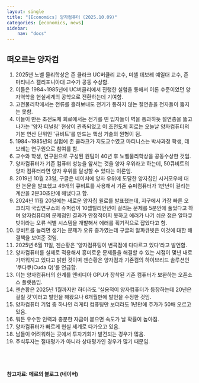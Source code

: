 ```yaml
---
layout: single
title: "[Economics] 양자컴퓨터 (2025.10.09)"
categories: [economics, news]
sidebar:
    nav: "docs"
---
```


## 떠오르는 양자컴
1. 2025년 노벨 물리학상은 존 클라크 UC버클리 교수, 미셸 데보레 예일대 교수, 존 마티니스 캘리포니아대 교수가 공동 수상함.
1. 이들은 1984~1985년에 UC버클리에서 진행한 실험을 통해서 이론 수준이었던 양자역학을 현실세계의 공학으로 전환하는데 기여함.
1. 고전물리학에서는 전류를 흘려보내도 전기가 통하지 않는 절연층을 전자들이 뚫지는 못함.
1. 이들이 만든 초전도체 회로에서는 전기를 띤 입자들이 벽을 통과하듯 절연층을 뚫고 나가는 '양자 터널링' 현상이 관측되었고 이 초전도체 회로는 오늘날 양자컴퓨터의 기본 연산 단위인 '큐비트'를 만드는 핵심 기술의 원형이 됨.
1. 1984~1985년의 실험에 존 클라크가 지도교수였고 마티니스는 박사과정 학생, 데보레는 연구원으로 참여를 함.
1. 교수와 학생, 연구원으로 구성된 원팀이 40년 후 노벨물리학상을 공동수상한 것임.
1. 양자컴퓨터가 기존 컴퓨터 성능을 앞서는 것을 양자 우위라고 하는데, 50큐비트의 양자 컴퓨터라면 양자 우위를 달성할 수 있다는 이론임.
1. 2019년 10월 23일, 구글은 네이처에 양자 우위에 도달한 양자칩인 시커모우에 대한 논문을 발표했고 49개의 큐비트를 사용해서 기존 슈퍼컴퓨터가 1만년이 걸리는 계산을 2분30초만에 해냈다고 함.
1. 2024년 11월 20일에는 새로운 양자칩 윌로를 발표했는데, 지구에서 가장 빠른 오크리지 국립연구소의 슈퍼컴이 10셉틸리언년이 걸리는 문제를 5분안에 풀었다고 하며 양자컴퓨터의 문제점인 결과가 안정적이지 못하고 에러가 나기 쉬운 점은 알파큐빗이라는 오류 식별 시스템을 개발해서 에러를 획기적으로 잡았다고 함.
1. 큐비트를 늘리면 생기는 문제가 오류 증가였는데 구글의 알파큐빗은 이것에 대한 해결책을 보여준 것임.
1. 2025년 6월 11일, 젠슨황은 '양자컴퓨팅이 변곡점에 다다르고 있다'라고 발언함.
1. 양자컴퓨터를 실제로 적용해서 흥미로운 문제들을 해결할 수 있는 시점이 몇년 내로 가까워지고 있다고 밝힌 것이며 젠슨황은 양자컴과 기존컴의 하이브리드 솔루션인 '쿠다큐(Cuda Q)'를 언급함.
1. 이는 양자컴퓨터의 한계를 엔비디아 GPU가 장착된 기존 컴퓨터가 보완하는 오픈소스 플랫폼임.
1. 젠슨황은 2025년 1월까지만 하더라도 '실용적이 양자컴퓨터가 등장하는데 20년은 걸릴 것'이러고 발언을 해왔으나 6개월만에 발언을 수정한 것임.
1. 양자컴퓨터 기업 중 하나인 리게티 컴퓨팅만 보더라도 1년만에 주가가 50배 오르고 있음.
1. 뭐든 우수한 인력과 충분한 자금이 붙으면 속도가 날 확률이 높아짐.
1. 양자컴퓨터가 빠르게 현실 세계로 다가오고 있음.
1. 남들이 어려워하는 곳에서 투자기회가 발견되는 경우가 많음.
1. 주식투자는 절대평가가 아니라 상대평가인 경우가 많기 때문임.



<br/>
<br/>

#### 참고자료: 메르의 블로그 (네이버)
